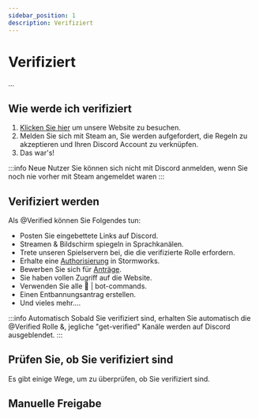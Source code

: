 ```yaml
---
sidebar_position: 1
description: Verifiziert
---
```


# Verifiziert

...

## Wie werde ich verifiziert

1. [Klicken Sie hier](https://trickys.gg/login) um unsere Website zu besuchen.
2. Melden Sie sich mit <i class="fa-brands fa-steam"></i> Steam an, Sie werden aufgefordert, die Regeln zu akzeptieren und Ihren <i class="fa-brands fa-discord"></i> Discord Account zu verknüpfen.
3. Das war's!

:::info Neue Nutzer
Sie können sich nicht mit <i class="fa-brands fa-discord"></i> Discord anmelden, wenn Sie noch nie vorher mit <i class="fa-brands fa-steam"></i> Steam angemeldet waren
:::

## Verifiziert werden

Als <span class="verified-text">@Verified</span> können Sie Folgendes tun:

- Posten Sie eingebettete Links auf Discord.
- Streamen & Bildschirm spiegeln in Sprachkanälen.
- Trete unseren Spielservern bei, die die verifizierte Rolle erfordern.
- Erhalte eine [Authorisierung](https://docs.trickys.gg/stormworks/auth#getting-auth) in Stormworks.
- Bewerben Sie sich für [Anträge](https://trickys.gg/applications/new).
- Sie haben vollen Zugriff auf die Website.
- Verwenden Sie alle <span class="discord-text">🤖 | bot-commands</span>.
- Einen Entbannungsantrag erstellen.
- Und vieles mehr....

:::info Automatisch
Sobald Sie verifiziert sind, erhalten Sie automatisch die <span class="verified-text">@Verified</span> Rolle &, jegliche "get-verified" Kanäle werden auf <i class="fa-brands fa-discord"></i> Discord ausgeblendet.
:::

## Prüfen Sie, ob Sie verifiziert sind

Es gibt einige Wege, um zu überprüfen, ob Sie verifiziert sind.


## Manuelle Freigabe